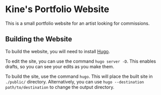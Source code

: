 # Kine's Portfolio Website

This is a small portfolio website for an artist looking for commissions.

## Building the Website

To build the website, you will need to install [Hugo](https://gohugo.io/getting-started/quick-start/#step-1-install-hugo).

To edit the site, you can use the command `hugo server -D`.
This enables drafts, so you can see your edits as you make them.

To build the site, use the command `hugo`.
This will place the built site in `./public/` directory.
Alternatively, you can use `hugo --destination path/to/destination` to change the output directory.
